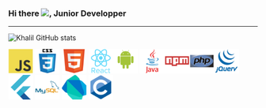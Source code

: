 ### Hi there <img src="https://raw.githubusercontent.com/MartinHeinz/MartinHeinz/master/wave.gif" width="30px">, Junior Developper

<hr/>

<!--
**khalil227/khalil227** is a ✨ _special_ ✨ repository because its `README.md` (this file) appears on your GitHub profile.

Here are some ideas to get you started:

- 🔭 I’m currently working on ...
- 🌱 I’m currently learning ...
- 👯 I’m looking to collaborate on ...
- 🤔 I’m looking for help with ...
- 💬 Ask me about ...
- 📫 How to reach me: ...
- 😄 Pronouns: ...
- ⚡ Fun fact: ...
-->

![Khalil GitHub stats](https://github-readme-stats.vercel.app/api?username=khalil227&show_icons=true&theme=gotham)

<img src="https://github.com/devicons/devicon/blob/master/icons/javascript/javascript-original.svg" alt="Css Logo" with="50" height="50"/> <img src="https://github.com/devicons/devicon/blob/master/icons/css3/css3-original-wordmark.svg" alt="JavaScript Logo" with="50" height="50"/> <img src="https://github.com/devicons/devicon/blob/master/icons/html5/html5-original.svg" alt="Hmtl Logo" with="50" height="50"/> <img src="https://github.com/devicons/devicon/blob/master/icons/react/react-original-wordmark.svg" alt="React Logo" with="50" height="50"/><img src="https://github.com/devicons/devicon/blob/master/icons/android/android-original-wordmark.svg" alt="android Logo" with="50" height="50"/> <img src="https://github.com/devicons/devicon/blob/master/icons/java/java-original-wordmark.svg" alt="Java Logo" with="50" height="50"/><img src="https://github.com/devicons/devicon/blob/master/icons/npm/npm-original-wordmark.svg" alt="npm Logo" with="50" height="50"/><img src="https://github.com/devicons/devicon/blob/master/icons/php/php-original.svg" alt="php Logo" with="50" height="50"/><img src="https://github.com/devicons/devicon/blob/master/icons/jquery/jquery-plain-wordmark.svg" alt="php Logo" with="50" height="50"/>
<img src="https://github.com/devicons/devicon/blob/master/icons/flutter/flutter-original.svg" alt="php Logo" with="50" height="50"/>
<img src="https://github.com/devicons/devicon/blob/master/icons/mysql/mysql-original-wordmark.svg" alt="php Logo" with="50" height="50"/>
<img src="https://github.com/devicons/devicon/blob/master/icons/dart/dart-original.svg" alt="php Logo" with="50" height="50"/>
<img src="https://github.com/devicons/devicon/blob/master/icons/c/c-original.svg" alt="php Logo" with="50" height="50"/>
